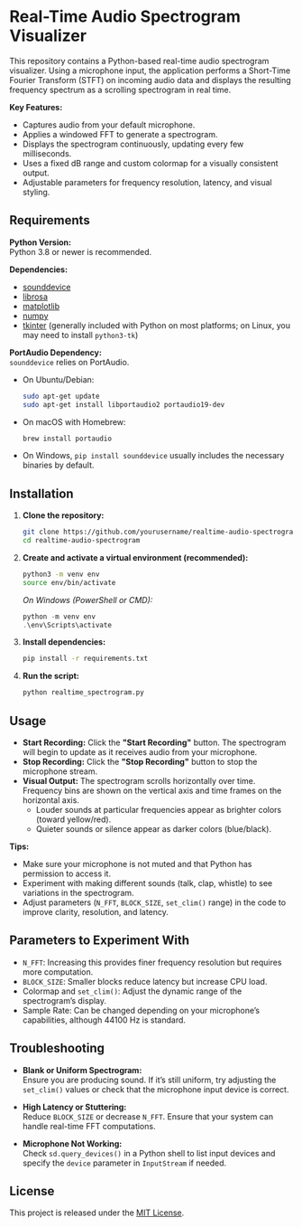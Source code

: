 # Real-Time Audio Spectrogram Visualizer

This repository contains a Python-based real-time audio spectrogram visualizer. Using a microphone input, the application performs a Short-Time Fourier Transform (STFT) on incoming audio data and displays the resulting frequency spectrum as a scrolling spectrogram in real time.  

**Key Features:**
- Captures audio from your default microphone.
- Applies a windowed FFT to generate a spectrogram.
- Displays the spectrogram continuously, updating every few milliseconds.
- Uses a fixed dB range and custom colormap for a visually consistent output.
- Adjustable parameters for frequency resolution, latency, and visual styling.

## Requirements

**Python Version:**  
Python 3.8 or newer is recommended.

**Dependencies:**  
- [sounddevice](https://pypi.org/project/sounddevice/)
- [librosa](https://pypi.org/project/librosa/)
- [matplotlib](https://pypi.org/project/matplotlib/)
- [numpy](https://pypi.org/project/numpy/)
- [tkinter](https://docs.python.org/3/library/tkinter.html) (generally included with Python on most platforms; on Linux, you may need to install `python3-tk`)

**PortAudio Dependency:**  
`sounddevice` relies on PortAudio.  
- On Ubuntu/Debian:  
  ```bash
  sudo apt-get update
  sudo apt-get install libportaudio2 portaudio19-dev
  ```
- On macOS with Homebrew:  
  ```bash
  brew install portaudio
  ```
- On Windows, `pip install sounddevice` usually includes the necessary binaries by default.

## Installation

1. **Clone the repository:**
   ```bash
   git clone https://github.com/yourusername/realtime-audio-spectrogram.git
   cd realtime-audio-spectrogram
   ```

2. **Create and activate a virtual environment (recommended):**
   ```bash
   python3 -m venv env
   source env/bin/activate
   ```
   *On Windows (PowerShell or CMD):*
   ```powershell
   python -m venv env
   .\env\Scripts\activate
   ```

3. **Install dependencies:**
   ```bash
   pip install -r requirements.txt
   ```

4. **Run the script:**
   ```bash
   python realtime_spectrogram.py
   ```

## Usage

- **Start Recording:** Click the **"Start Recording"** button. The spectrogram will begin to update as it receives audio from your microphone.
- **Stop Recording:** Click the **"Stop Recording"** button to stop the microphone stream.
- **Visual Output:** The spectrogram scrolls horizontally over time. Frequency bins are shown on the vertical axis and time frames on the horizontal axis.  
  - Louder sounds at particular frequencies appear as brighter colors (toward yellow/red).
  - Quieter sounds or silence appear as darker colors (blue/black).

**Tips:**
- Make sure your microphone is not muted and that Python has permission to access it.
- Experiment with making different sounds (talk, clap, whistle) to see variations in the spectrogram.
- Adjust parameters (`N_FFT`, `BLOCK_SIZE`, `set_clim()` range) in the code to improve clarity, resolution, and latency.

## Parameters to Experiment With

- `N_FFT`: Increasing this provides finer frequency resolution but requires more computation.
- `BLOCK_SIZE`: Smaller blocks reduce latency but increase CPU load.
- Colormap and `set_clim()`: Adjust the dynamic range of the spectrogram’s display.
- Sample Rate: Can be changed depending on your microphone’s capabilities, although 44100 Hz is standard.

## Troubleshooting

- **Blank or Uniform Spectrogram:**  
  Ensure you are producing sound. If it’s still uniform, try adjusting the `set_clim()` values or check that the microphone input device is correct.
  
- **High Latency or Stuttering:**  
  Reduce `BLOCK_SIZE` or decrease `N_FFT`. Ensure that your system can handle real-time FFT computations.

- **Microphone Not Working:**  
  Check `sd.query_devices()` in a Python shell to list input devices and specify the `device` parameter in `InputStream` if needed.

## License

This project is released under the [MIT License](LICENSE).

